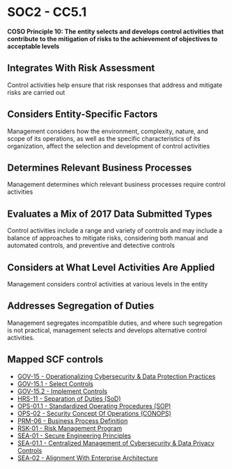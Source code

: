 # SOC2 - CC5.1
**COSO Principle 10: The entity selects and develops control activities that contribute to the mitigation of risks to the achievement of objectives to acceptable levels**
## Integrates With Risk Assessment
Control activities help ensure that risk responses that address and mitigate risks are carried out
## Considers Entity-Specific Factors
Management considers how the environment, complexity, nature, and scope of its operations, as well as the specific characteristics of its organization, affect the selection and development of control activities
## Determines Relevant Business Processes
Management determines which relevant business processes require control activities
## Evaluates a Mix of 2017 Data Submitted Types
Control activities include a range and variety of controls and may include a balance of approaches to mitigate risks, considering both manual and automated controls, and preventive and detective controls
## Considers at What Level Activities Are Applied
Management considers control activities at various levels in the entity
## Addresses Segregation of Duties
Management segregates incompatible duties, and where such segregation is not practical, management selects and develops alternative control activities.
## Mapped SCF controls
- [GOV-15 - Operationalizing Cybersecurity & Data Protection Practices](../scf/gov-15-operationalizingcybersecurity&dataprotectionpractices.md)
- [GOV-15.1 - Select Controls](../scf/gov-151-selectcontrols.md)
- [GOV-15.2 - Implement Controls](../scf/gov-152-implementcontrols.md)
- [HRS-11 - Separation of Duties (SoD)](../scf/hrs-11-separationofduties(sod).md)
- [OPS-01.1 - Standardized Operating Procedures (SOP)](../scf/ops-011-standardizedoperatingprocedures(sop).md)
- [OPS-02 - Security Concept Of Operations (CONOPS)](../scf/ops-02-securityconceptofoperations(conops).md)
- [PRM-06 - Business Process Definition](../scf/prm-06-businessprocessdefinition.md)
- [RSK-01 - Risk Management Program](../scf/rsk-01-riskmanagementprogram.md)
- [SEA-01 - Secure Engineering Principles](../scf/sea-01-secureengineeringprinciples.md)
- [SEA-01.1 - Centralized Management of Cybersecurity & Data Privacy Controls](../scf/sea-011-centralizedmanagementofcybersecurity&dataprivacycontrols.md)
- [SEA-02 - Alignment With Enterprise Architecture](../scf/sea-02-alignmentwithenterprisearchitecture.md)